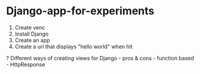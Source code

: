 # Django-app-for-experiments

1. Create venc
2. Install Django
3. Create an app
4. Create a url that displays "hello world" when hit

? Different ways of creating views for Django - pros & cons
    - function based
    - HttpResponse